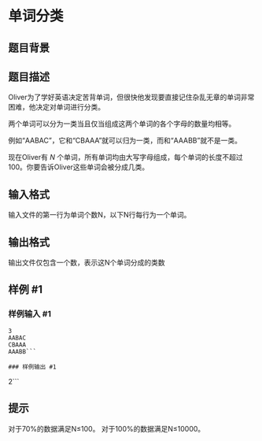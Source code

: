 # 单词分类

## 题目背景



## 题目描述

Oliver为了学好英语决定苦背单词，但很快他发现要直接记住杂乱无章的单词非常困难，他决定对单词进行分类。

两个单词可以分为一类当且仅当组成这两个单词的各个字母的数量均相等。

例如“AABAC”，它和“CBAAA”就可以归为一类，而和“AAABB”就不是一类。

现在Oliver有 $N$ 个单词，所有单词均由大写字母组成，每个单词的长度不超过100。你要告诉Oliver这些单词会被分成几类。


## 输入格式

输入文件的第一行为单词个数N，以下N行每行为一个单词。


## 输出格式

输出文件仅包含一个数，表示这N个单词分成的类数


## 样例 #1

### 样例输入 #1
```
3 
AABAC 
CBAAA 
AAABB```

### 样例输出 #1

```
2```

## 提示

对于70%的数据满足N≤100。 对于100%的数据满足N≤10000。

